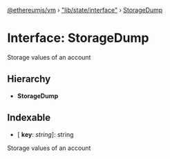 [@ethereumjs/vm](../README.md) › ["lib/state/interface"](../modules/_lib_state_interface_.md) › [StorageDump](_lib_state_interface_.storagedump.md)

# Interface: StorageDump

Storage values of an account

## Hierarchy

* **StorageDump**

## Indexable

* \[ **key**: *string*\]: string

Storage values of an account

